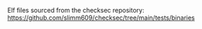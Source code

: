 Elf files sourced from the checksec repository: https://github.com/slimm609/checksec/tree/main/tests/binaries